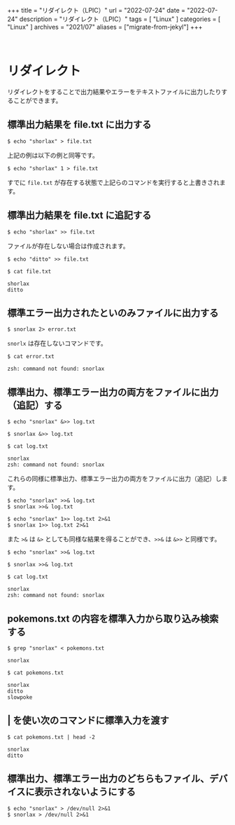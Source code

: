 +++
title = "リダイレクト（LPIC）"
url = "2022-07-24"
date = "2022-07-24"
description = "リダイレクト（LPIC）"
tags = [
  "Linux"
]
categories = [
  "Linux"
]
archives = "2021/07"
aliases = ["migrate-from-jekyl"]
+++

<br>

# リダイレクト

リダイレクトをすることで出力結果やエラーをテキストファイルに出力したりすることができます。


## 標準出力結果を file.txt に出力する

```
$ echo "shorlax" > file.txt
```

上記の例は以下の例と同等です。

```
$ echo "shorlax" 1 > file.txt
```

すでに `file.txt` が存在する状態で上記らのコマンドを実行すると上書きされます。


## 標準出力結果を file.txt に追記する

```
$ echo "shorlax" >> file.txt
```

ファイルが存在しない場合は作成されます。

```
$ echo "ditto" >> file.txt
```

```
$ cat file.txt
```

```
shorlax
ditto
```


## 標準エラー出力されたといのみファイルに出力する

```
$ snorlax 2> error.txt
```

`snorlx` は存在しないコマンドです。

```
$ cat error.txt
```

```
zsh: command not found: snorlax
```


## 標準出力、標準エラー出力の両方をファイルに出力（追記）する

```
$ echo "snorlax" &>> log.txt
```

```
$ snorlax &>> log.txt
```

```
$ cat log.txt
```

```
snorlax
zsh: command not found: snorlax
```

これらの同様に標準出力、標準エラー出力の両方をファイルに出力（追記）します。

```
$ echo "snorlax" >>& log.txt
$ snorlax >>& log.txt
```

```
$ echo "snorlax" 1>> log.txt 2>&1
$ snorlax 1>> log.txt 2>&1
```

また `>&` は `&>` としても同様な結果を得ることができ、`>>&` は `&>>` と同様です。

 ```
$ echo "snorlax" >>& log.txt
```

```
$ snorlax >>& log.txt
```

```
$ cat log.txt
```

```
snorlax
zsh: command not found: snorlax
```


## pokemons.txt の内容を標準入力から取り込み検索する

```
$ grep "snorlax" < pokemons.txt 
```

```
snorlax
```

```
$ cat pokemons.txt
```

```
snorlax
ditto
slowpoke
```


## | を使い次のコマンドに標準入力を渡す

```
$ cat pokemons.txt | head -2
```

```
snorlax
ditto
```


## 標準出力、標準エラー出力のどちらもファイル、デバイスに表示されないようにする

```
$ echo "snorlax" > /dev/null 2>&1
$ snorlax > /dev/null 2>&1
```
